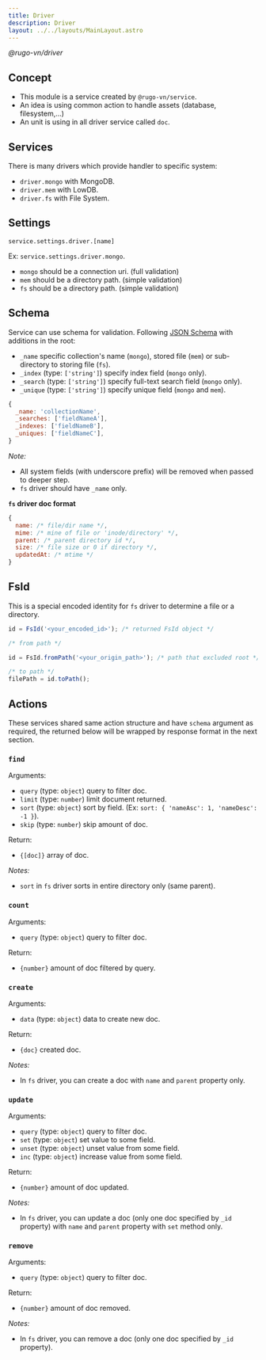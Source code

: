 ```yaml
---
title: Driver
description: Driver
layout: ../../layouts/MainLayout.astro
---
```


_@rugo-vn/driver_

## Concept

- This module is a service created by `@rugo-vn/service`.
- An idea is using common action to handle assets (database, filesystem,...)
- An unit is using in all driver service called `doc`.

## Services

There is many drivers which provide handler to specific system:

- `driver.mongo` with MongoDB.
- `driver.mem` with LowDB.
- `driver.fs` with File System.

## Settings

`service.settings.driver.[name]`

Ex: `service.settings.driver.mongo`.

- `mongo` should be a connection uri. (full validation)
- `mem` should be a directory path. (simple validation)
- `fs` should be a directory path. (simple validation)

## Schema

Service can use schema for validation. Following [JSON Schema](https://json-schema.org/) with additions in the root:

- `_name` specific collection's name (`mongo`), stored file (`mem`) or sub-directory to storing file (`fs`).
- `_index` (type: `['string']`) specify index field (`mongo` only).
- `_search` (type: `['string']`) specify full-text search field (`mongo` only).
- `_unique` (type: `['string']`) specify unique field (`mongo` and `mem`).

```js
{
  _name: 'collectionName',
  _searches: ['fieldNameA'],
  _indexes: ['fieldNameB'],
  _uniques: ['fieldNameC'],
}
```

_Note:_

- All system fields (with underscore prefix) will be removed when passed to deeper step.
- `fs` driver should have `_name` only.

**`fs` driver doc format**

```js
{
  name: /* file/dir name */,
  mime: /* mine of file or 'inode/directory' */,
  parent: /* parent directory id */,
  size: /* file size or 0 if directory */,
  updatedAt: /* mtime */
}
```

## FsId

This is a special encoded identity for `fs` driver to determine a file or a directory.

```js
id = FsId('<your_encoded_id>'); /* returned FsId object */

/* from path */

id = FsId.fromPath('<your_origin_path>'); /* path that excluded root */

/* to path */
filePath = id.toPath();
```

## Actions

These services shared same action structure and have `schema` argument as required, the returned below will be wrapped by response format in the next section.

### `find`

Arguments:

- `query` (type: `object`) query to filter doc.
- `limit` (type: `number`) limit document returned.
- `sort` (type: `object`) sort by field. (Ex: `sort: { 'nameAsc': 1, 'nameDesc': -1 }`).
- `skip` (type: `number`) skip amount of doc.

Return: 

- `{[doc]}` array of doc.

_Notes:_

- `sort` in `fs` driver sorts in entire directory only (same parent).

### `count`

Arguments:

- `query` (type: `object`) query to filter doc.

Return: 

- `{number}` amount of doc filtered by query.

### `create`

Arguments:

- `data` (type: `object`) data to create new doc.

Return: 

- `{doc}` created doc.

_Notes:_

- In `fs` driver, you can create a doc with `name` and `parent` property only.


### `update`

Arguments:

- `query` (type: `object`) query to filter doc.
- `set` (type: `object`) set value to some field.
- `unset` (type: `object`) unset value from some field.
- `inc` (type: `object`) increase value from some field.

Return: 

- `{number}` amount of doc updated.

_Notes:_

- In `fs` driver, you can update a doc (only one doc specified by `_id` property) with `name` and `parent` property with `set` method only. 

### `remove`

Arguments:

- `query` (type: `object`) query to filter doc.

Return: 

- `{number}` amount of doc removed.

_Notes:_

- In `fs` driver, you can remove a doc (only one doc specified by `_id` property).
